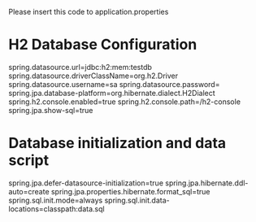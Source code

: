 Please insert this code to application.properties

# H2 Database Configuration
spring.datasource.url=jdbc:h2:mem:testdb
spring.datasource.driverClassName=org.h2.Driver
spring.datasource.username=sa
spring.datasource.password=
spring.jpa.database-platform=org.hibernate.dialect.H2Dialect
spring.h2.console.enabled=true
spring.h2.console.path=/h2-console
spring.jpa.show-sql=true
# Database initialization and data script
spring.jpa.defer-datasource-initialization=true
spring.jpa.hibernate.ddl-auto=create
spring.jpa.properties.hibernate.format_sql=true
spring.sql.init.mode=always
spring.sql.init.data-locations=classpath:data.sql